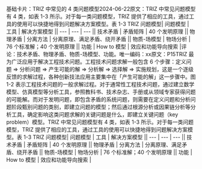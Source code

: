 

基础卡片：TRIZ 中常见的 4 类问题模型2024-06-22原文：TRIZ 中常见问题模型有 4 类，如表 1-3 所示。对于每一类问题模型，TRIZ 提供了相应的工具，通过工具的使用可以快捷地得到问题解决方案模型。表 1-3 TRIZ 问题模型| 问题模型 | 工具 | 解决方案模型 || --- | --- | --- || 技术矛盾 | 矛盾矩阵 | 40 个发明原理 || 物理矛盾 | 分离方法 | 分离原理、满足矛盾、绕开矛盾 || 物质-场模型 | 物场分析 | 76 个标准解；40 个发明原理 || 功能 | How to 模型 | 效应和功能导向搜索 |评论：技术矛盾、物理矛盾、物质-场模型、功能。唯一编码：xx原文：P15TRIZ 最为广泛应用于解决工程技术问题。工程技术问题求解一般包含 6 个步骤：定义问题 => 分析问题 => 产生可能的解 => 分析解 => 选择解 => 实施规划，这是一个逐级反馈的求解过程，各种创新技法应用主要集中在「产生可能的解」这一步骤中。图 1-2 表示工程技术问题的一般求解过程。对于通常性工程技术问题，通过建立数学模型、仿真模型等分析工具，参照教科书、技术杂志、手册或从领域专家获得问题的可能解。而对于发明问题，即包含矛盾的系统问题，则需要在定义问题和分析问题阶段甄别问题的类别，即建立问题的模型；然后通过根源分析或因果链分析等分析工具，确定影响这类问题求解的关键问题是什么，即建立关键问题（key problem）模型。TRIZ 中常见问题模型有 4 类，如表 1-3 所示。对于每一类问题模型，TRIZ 提供了相应的工具，通过工具的使用可以快捷地得到问题解决方案模型。表 1-3 TRIZ 问题模型| 问题模型 | 工具 | 解决方案模型 || --- | --- | --- || 技术矛盾 | 矛盾矩阵 | 40 个发明原理 || 物理矛盾 | 分离方法 | 分离原理、满足矛盾、绕开矛盾 || 物质-场模型 | 物场分析 | 76 个标准解；40 个发明原理 || 功能 | How to 模型 | 效应和功能导向搜索 |